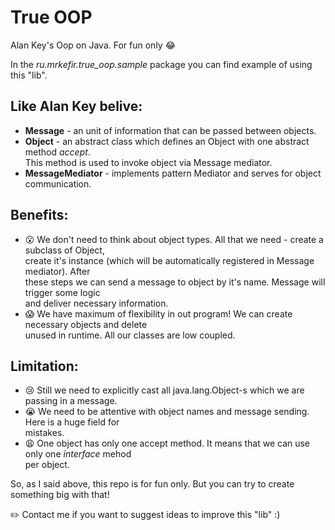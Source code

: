 # True OOP
Alan Key's Oop on Java. For fun only :joy:

In the *ru.mrkefir.true_oop.sample* package you can find example of using this "lib".

## Like Alan Key belive:  
- **Message** - an unit of information that can be passed between objects.
- **Object** - an abstract class which defines an Object with one abstract method *accept*.  
This method is used to invoke object via Message mediator.
- **MessageMediator** - implements pattern Mediator and serves for object communication.

## Benefits:  
- :open_mouth: We don't need to think about object types. All that we need - create a subclass of Object,  
create it's instance (which will be automatically registered in Message mediator). After  
these steps we can send a message to object by it's name. Message will trigger some logic  
and deliver necessary information.  
- :scream: We have maximum of flexibility in out program! We can create necessary objects and delete  
unused in runtime. All our classes are low coupled.  

## Limitation:
- :cry: Still we need to explicitly cast all java.lang.Object-s which we are passing in a message.
- :sob: We need to be attentive with object names and message sending. Here is a huge field for  
mistakes.
- :weary: One object has only one accept method. It means that we can use only one *interface* mehod  
per object.

So, as I said above, this repo is for fun only. But you can try to create something big with that!

:pencil2: Contact me if you want to suggest ideas to improve this "lib" :)
